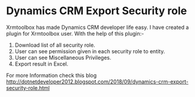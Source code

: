 # Dynamics CRM Export Security role
Xrmtoolbox has made Dynamics CRM developer life easy.
I have created a plugin for Xrmtoolbox user.
With the help of this plugin:-

1. Download list of all security role.
2. User can see permission given in each security role to entity.
3. User can see Miscellaneous Privileges.
4. Export result in Excel.

For more Information check this blog 
 http://dotnetdeveloper2012.blogspot.com/2018/09/dynamics-crm-export-security-role.html

 
